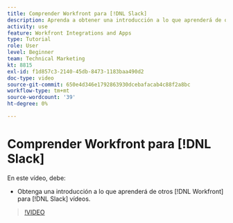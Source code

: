 ```yaml
---
title: Comprender Workfront para [!DNL Slack]
description: Aprenda a obtener una introducción a lo que aprenderá de otros [!DNL Workfront] para vídeos de Slack.
activity: use
feature: Workfront Integrations and Apps
type: Tutorial
role: User
level: Beginner
team: Technical Marketing
kt: 8815
exl-id: f1d857c3-2140-45db-8473-1183baa490d2
doc-type: video
source-git-commit: 650e4d346e1792863930dcebafacab4c88f2a8bc
workflow-type: tm+mt
source-wordcount: '39'
ht-degree: 0%

---
```


# Comprender Workfront para [!DNL Slack]

En este vídeo, debe:

* Obtenga una introducción a lo que aprenderá de otros [!DNL Workfront] para [!DNL Slack] vídeos.

>[!VIDEO](https://video.tv.adobe.com/v/335116/?quality=12&learn=on)
